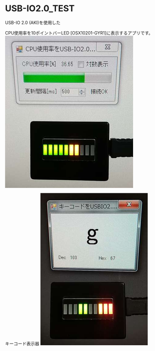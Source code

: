 # USB-IO2.0_TEST

USB-IO 2.0 (AKI)を使用した

CPU使用率を10ポイントバーLED [OSX10201-GYR1]に表示するアプリです。
![](https://github.com/7m4mon/USB-IO2.0_TEST/raw/master/usbio_1.jpg)

キーコード表示器
![](https://github.com/7m4mon/USB-IO2.0_TEST/raw/master/usbio_4.jpg)

